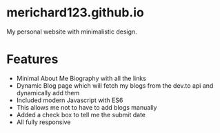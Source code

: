 # merichard123.github.io

My personal website with minimalistic design.

Features
===

- Minimal About Me Biography with all the links
- Dynamic Blog page which will fetch my blogs from the dev.to api and dynamically add them
- Included modern Javascript with ES6
- This allows me not to have to add blogs manually 
- Added a check box to tell me the submit date
- All fully responsive 
